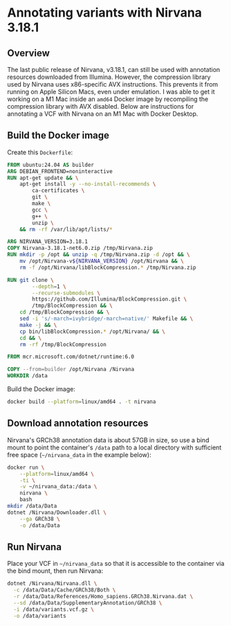 # Annotating variants with Nirvana 3.18.1

## Overview

The last public release of Nirvana, v3.18.1, can still be used with annotation resources downloaded from Illumina. However, the compression library used by Nirvana uses x86-specific AVX instructions. This prevents it from running on Apple Silicon Macs, even under emulation. I was able to get it working on a M1 Mac inside an `amd64` Docker image by recompiling the compression library with AVX disabled. Below are instructions for annotating a VCF with Nirvana on an M1 Mac with Docker Desktop.

## Build the Docker image

Create this `Dockerfile`:

```Dockerfile
FROM ubuntu:24.04 AS builder
ARG DEBIAN_FRONTEND=noninteractive
RUN apt-get update && \
    apt-get install -y --no-install-recommends \
        ca-certificates \
        git \
        make \
        gcc \
        g++ \
        unzip \
    && rm -rf /var/lib/apt/lists/*

ARG NIRVANA_VERSION=3.18.1
COPY Nirvana-3.18.1-net6.0.zip /tmp/Nirvana.zip
RUN mkdir -p /opt && unzip -q /tmp/Nirvana.zip -d /opt && \
    mv /opt/Nirvana-v${NIRVANA_VERSION} /opt/Nirvana && \
    rm -f /opt/Nirvana/libBlockCompression.* /tmp/Nirvana.zip

RUN git clone \
        --depth=1 \
        --recurse-submodules \
        https://github.com/Illumina/BlockCompression.git \
        /tmp/BlockCompression && \
    cd /tmp/BlockCompression && \
    sed -i 's/-march=ivybridge/-march=native/' Makefile && \
    make -j && \
    cp bin/libBlockCompression.* /opt/Nirvana/ && \
    cd && \
    rm -rf /tmp/BlockCompression

FROM mcr.microsoft.com/dotnet/runtime:6.0

COPY --from=builder /opt/Nirvana /Nirvana
WORKDIR /data
```

Build the Docker image:

```bash
docker build --platform=linux/amd64 . -t nirvana
```

## Download annotation resources

Nirvana's GRCh38 annotation data is about 57GB in size, so use a bind mount to point the container's `/data` path to a local directory with sufficient free space (`~/nirvana_data` in the example below):

```bash
docker run \
    --platform=linux/amd64 \
    -ti \
    -v ~/nirvana_data:/data \
    nirvana \
    bash
mkdir /data/Data
dotnet /Nirvana/Downloader.dll \
    --ga GRCh38 \
    -o /data/Data
```

## Run Nirvana

Place your VCF in `~/nirvana_data` so that it is accessible to the container via the bind mount, then run Nirvana:

```bash
dotnet /Nirvana/Nirvana.dll \
  -c /data/Data/Cache/GRCh38/Both \
  -r /data/Data/References/Homo_sapiens.GRCh38.Nirvana.dat \
  --sd /data/Data/SupplementaryAnnotation/GRCh38 \
  -i /data/variants.vcf.gz \
  -o /data/variants
```
